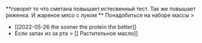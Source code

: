 
**говорят то что сметана повышает.естесвенный тест.
Так же повышает ряженка.
И жареное мясо с луком **
Понадобиться на наборе массы >
- [[2022-05-26 the sooner the protein the better]]
- Если запах из за рта > [[ Растительное масло]]